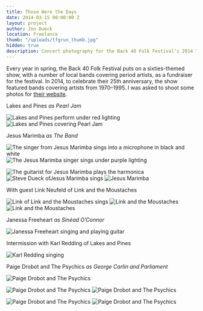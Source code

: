 ```yaml
---
title: Those Were the Days
date: 2014-03-15 00:00:00 Z
layout: project
author: Jon Dueck
location: Freelance
thumb: "/uploads/tfgrun_thumb.jpg"
hidden: true
description: Concert photography for the Back 40 Folk Festival's 2014 Those Were the Days show.
---
```


Every year in spring, the Back 40 Folk Festival puts on a sixties-themed show, with a number of local bands covering period artists, as a fundraiser for the festival. In 2014, to celebrate their 25th anniversary, the show featured bands covering artists from 1970–1995. I was asked to shoot some photos for [their website](http://back40folkfest.com).


Lakes and Pines *as Pearl Jam*

![Lakes and Pines perform under red lighting](/uploads/DSC_0028.jpg)
![Lakes and Pines covering Pearl Jam](/uploads/DSC_0054.jpg)


Jesus Marimba *as The Band*

![The singer from Jesus Marimba sings into a microphone in black and white](/uploads/DSC_0109.jpg#half)
![The Jesus Marimba singer sings under purple lighting](/uploads/DSC_0120.jpg#half)

![The guitarist for Jesus Marimba plays the harmonica](/uploads/DSC_0097.jpg)  
![Steve Dueck ofJesus Marimba sings](/uploads/DSC_0060.jpg)
![Jesus Marimba](/uploads/DSC_0081.jpg)

With guest Link Neufeld of Link and the Moustaches

![Link of Link and the Moustaches sings](/uploads/DSC_0155.jpg)
![Link and the Moustaches](/uploads/DSC_0167.jpg#half)
![Link and the Moustaches](/uploads/DSC_0186.jpg#half)


Janessa Freeheart *as Sinéad O’Connor*

![Janessa Freeheart singing and playing guitar](/uploads/DSC_0212.jpg)


Intermission with Karl Redding of Lakes and Pines

![Karl Redding singing](/uploads/DSC_0230.jpg)


Paige Drobot and The Psychics *as George Carlin and Parliament*

![Paige Drobot and The Psychics](/uploads/DSC_0242.jpg)

![Paige Drobot and The Psychics](/uploads/DSC_0248.jpg#half)
![Paige Drobot and The Psychics](/uploads/DSC_0253.jpg#half)

![Paige Drobot and The Psychics](/uploads/DSC_0266.jpg)
![Paige Drobot and The Psychics](/uploads/DSC_0314.jpg)
